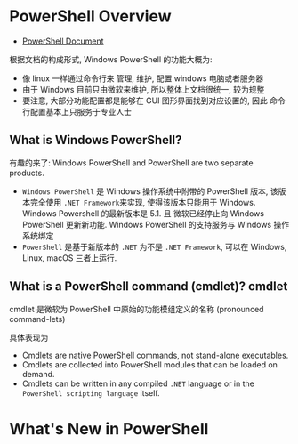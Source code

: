 # PowerShell Overview


* [PowerShell Document](https://learn.microsoft.com/en-us/powershell/scripting/overview)



根据文档的构成形式, Windows PowerShell 的功能大概为:
* 像 linux 一样通过命令行来 管理, 维护, 配置 windows 电脑或者服务器
* 由于 Windows 目前只由微软来维护, 所以整体上文档很统一, 较为规整
* 要注意, 大部分功能配置都是能够在 GUI 图形界面找到对应设置的, 因此 命令行配置基本上只服务于专业人士


## What is Windows PowerShell?

有趣的来了: Windows PowerShell and PowerShell are two separate products.
* `Windows PowerShell` 是 Windows 操作系统中附带的 PowerShell 版本, 该版本完全使用 `.NET Framework`来实现, 使得该版本只能用于 Windows. Windows Powershell 的最新版本是 5.1. 且 微软已经停止向 Windows PowerShell 更新新功能. Windows PowerShell 的支持服务与 Windows 操作系统绑定
* `PowerShell` 是基于新版本的 `.NET` 为不是 `.NET Framework`, 可以在 Windows, Linux, macOS 三者上运行. 



## What is a PowerShell command (cmdlet)?  cmdlet

cmdlet 是微软为 PowerShell 中原始的功能模组定义的名称 (pronounced command-lets)

具体表现为
* Cmdlets are native PowerShell commands, not stand-alone executables. 
* Cmdlets are collected into PowerShell modules that can be loaded on demand. 
* Cmdlets can be written in any compiled `.NET` language or in the `PowerShell scripting language` itself.


## 


# What's New in PowerShell

